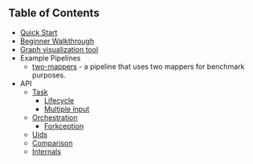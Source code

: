 ## Table of Contents

* [Quick Start](QuickStart.md)
* [Beginner Walkthrough](BeginnerWalkthrough.md)
* [Graph visualization tool](D3Visualization.md)
* Example Pipelines
    * [two-mappers](../examples/pipelines/two-mappers/README.md) - a pipeline
     that uses two mappers for benchmark purposes.
* API
    * [Task](Task.md)
        - [Lifecycle](TaskLifecycle.md)
        - [Multiple input](MultipleInput.md)
    * [Orchestration](Orchestration.md)
        * [Forkception](Forkception.md)
    * [Uids](Uid.md)
    * [Comparison](Comparison.md)
    * [Internals](Internals.md)

